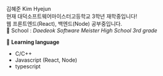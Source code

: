 김혜준 Kim Hyejun  
현재 대덕소프트웨어마이스터고등학교 3학년 재학중입니다!  
웹 프론트엔드(React), 백엔드(Node) 공부중입니다.  
🏫 School : *Daedeok Software Meister High School 3rd grade*  

💬 **Learning language**  
- C/C++  
- Javascript (React, Node)
- typescript
